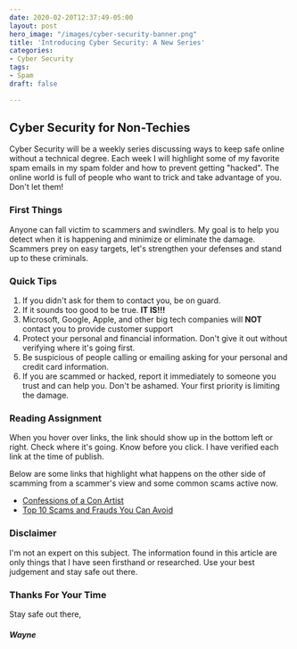 ```yaml
---
date: 2020-02-20T12:37:49-05:00
layout: post
hero_image: "/images/cyber-security-banner.png"
title: 'Introducing Cyber Security: A New Series'
categories:
- Cyber Security
tags:
- Spam
draft: false

---
```

## Cyber Security for Non-Techies

Cyber Security will be a weekly series discussing ways to keep safe online without a technical degree. Each week I will highlight some of my favorite spam emails in my spam folder and how to prevent getting "hacked". The online world is full of people who want to trick and take advantage of you. Don't let them!

### First Things

Anyone can fall victim to scammers and swindlers. My goal is to help you detect when it is happening and minimize or eliminate the damage. Scammers prey on easy targets, let's strengthen your defenses and stand up to these criminals.

### Quick Tips

1. If you didn't ask for them to contact you, be on guard.
2. If it sounds too good to be true. **IT IS!!!**
3. Microsoft, Google, Apple, and other big tech companies will **NOT** contact you to provide customer support
4. Protect your personal and financial information. Don't give it out without verifying where it's going first.
5. Be suspicious of people calling or emailing asking for your personal and credit card information.
6. If you are scammed or hacked, report it immediately to someone you trust and can help you. Don't be ashamed. Your first priority is limiting the damage.

### Reading Assignment

When you hover over links, the link should show up in the bottom left or right. Check where it's going. Know before you click. I have verified each link at the time of publish.

Below are some links that highlight what happens on the other side of scamming from a scammer's view and some common scams active now.

* [Confessions of a Con Artist](https://www.aarp.org/money/scams-fraud/info-09-2012/confessions-of-a-con-artist.html "Confessions of A Con Artist")
* [Top 10 Scams and Frauds You Can Avoid](https://www.aarp.org/money/scams-fraud/info-2015/scams-and-frauds-to-avoid.html "Top 10 Scams and Frauds You Can Avoid")

### Disclaimer

I'm not an expert on this subject. The information found in this article are only things that I have seen firsthand or researched. Use your best judgement and stay safe out there.

### Thanks For Your Time

Stay safe out there,

#### _Wayne_
